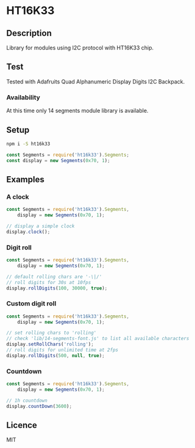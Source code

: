 # HT16K33

## Description
Library for modules using I2C protocol with HT16K33 chip.

## Test
Tested with Adafruits Quad Alphanumeric Display Digits I2C Backpack.

### Availability
At this time only 14 segments module library is available.

## Setup
```bash
npm i -S ht16k33
```
```javascript
const Segments = require('ht16k33').Segments;
const display = new Segments(0x70, 1);
```

## Examples
### A clock
```javascript
const Segments = require('ht16k33').Segments,
    display = new Segments(0x70, 1);

// display a simple clock
display.clock();
```

### Digit roll
```javascript
const Segments = require('ht16k33').Segments,
    display = new Segments(0x70, 1);

// default rolling chars are '-\|/'
// roll digits for 30s at 10fps
display.rollDigits(100, 30000, true);
```

### Custom digit roll
```javascript
const Segments = require('ht16k33').Segments,
    display = new Segments(0x70, 1);

// set rolling chars to 'rolling'
// check 'lib/14-segments-font.js' to list all available characters
display.setRollChars('rolling');
// roll digits for unlimited time at 2fps
display.rollDigits(500, null, true);
```

### Countdown
```javascript
const Segments = require('ht16k33').Segments,
    display = new Segments(0x70, 1);

// 1h countdown
display.countDown(3600);
```

## Licence
MIT
